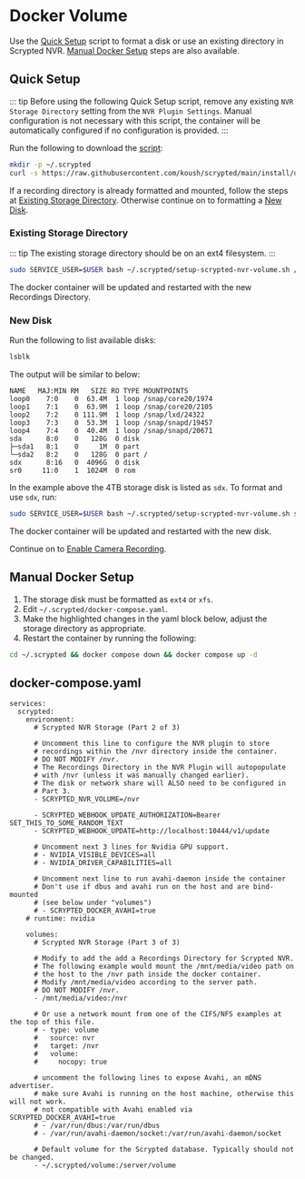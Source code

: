 # Docker Volume

Use the [Quick Setup](#quick-setup) script to format a disk or use an existing directory in Scrypted NVR. [Manual Docker Setup](#manual-docker-setup) steps are also available.

## Quick Setup

::: tip
Before using the following Quick Setup script, remove any existing `NVR Storage Directory` setting from the `NVR Plugin Settings`. Manual configuration is not necessary with this script, the container will be automatically configured if no configuration is provided.
:::

Run the following to download the [script](https://github.com/koush/scrypted/blob/main/install/docker/setup-scrypted-nvr-volume.sh):

```sh
mkdir -p ~/.scrypted
curl -s https://raw.githubusercontent.com/koush/scrypted/main/install/docker/setup-scrypted-nvr-volume.sh > ~/.scrypted/setup-scrypted-nvr-volume.sh
```

If a recording directory is already formatted and mounted, follow the steps at [Existing Storage Directory](#existing-storage-directory). Otherwise continue on to formatting a [New Disk](#new-disk).

### Existing Storage Directory

::: tip
The existing storage directory should be on an ext4 filesystem.
:::

```sh
sudo SERVICE_USER=$USER bash ~/.scrypted/setup-scrypted-nvr-volume.sh /path/to/existing/directory
```

The docker container will be updated and restarted with the new Recordings Directory.

### New Disk

Run the following to list available disks:

```sh
lsblk
```

The output will be similar to below:

```
NAME   MAJ:MIN RM   SIZE RO TYPE MOUNTPOINTS
loop0    7:0    0  63.4M  1 loop /snap/core20/1974
loop1    7:1    0  63.9M  1 loop /snap/core20/2105
loop2    7:2    0 111.9M  1 loop /snap/lxd/24322
loop3    7:3    0  53.3M  1 loop /snap/snapd/19457
loop4    7:4    0  40.4M  1 loop /snap/snapd/20671
sda      8:0    0   128G  0 disk 
├─sda1   8:1    0     1M  0 part 
└─sda2   8:2    0   128G  0 part /
sdx      8:16   0  4096G  0 disk 
sr0     11:0    1  1024M  0 rom  
```

In the example above the 4TB storage disk is listed as `sdx`. To format and use `sdx`, run:

```sh
sudo SERVICE_USER=$USER bash ~/.scrypted/setup-scrypted-nvr-volume.sh sdx
```

The docker container will be updated and restarted with the new disk.

Continue on to [Enable Camera Recording](/scrypted-nvr/camera-recording).

## Manual Docker Setup

1. The storage disk must be formatted as `ext4` or `xfs`.
1. Edit `~/.scrypted/docker-compose.yaml`.
2. Make the highlighted changes in the yaml block below, adjust the storage directory as appropriate.
3. Restart the container by running the following: 

```sh
cd ~/.scrypted && docker compose down && docker compose up -d
```

## docker-compose.yaml

```yaml{13,36}
services:
  scrypted:
    environment:
      # Scrypted NVR Storage (Part 2 of 3)

      # Uncomment this line to configure the NVR plugin to store
      # recordings within the /nvr directory inside the container.
      # DO NOT MODIFY /nvr.
      # The Recordings Directory in the NVR Plugin will autopopulate
      # with /nvr (unless it was manually changed earlier).
      # The disk or network share will ALSO need to be configured in
      # Part 3.
      - SCRYPTED_NVR_VOLUME=/nvr

      - SCRYPTED_WEBHOOK_UPDATE_AUTHORIZATION=Bearer SET_THIS_TO_SOME_RANDOM_TEXT
      - SCRYPTED_WEBHOOK_UPDATE=http://localhost:10444/v1/update

      # Uncomment next 3 lines for Nvidia GPU support.
      # - NVIDIA_VISIBLE_DEVICES=all
      # - NVIDIA_DRIVER_CAPABILITIES=all

      # Uncomment next line to run avahi-daemon inside the container
      # Don't use if dbus and avahi run on the host and are bind-mounted
      # (see below under "volumes")
      # - SCRYPTED_DOCKER_AVAHI=true
    # runtime: nvidia

    volumes:
      # Scrypted NVR Storage (Part 3 of 3)

      # Modify to add the add a Recordings Directory for Scrypted NVR.
      # The following example would mount the /mnt/media/video path on
      # the host to the /nvr path inside the docker container.
      # Modify /mnt/media/video according to the server path.
      # DO NOT MODIFY /nvr.
      - /mnt/media/video:/nvr

      # Or use a network mount from one of the CIFS/NFS examples at the top of this file.
      # - type: volume
      #   source: nvr
      #   target: /nvr
      #   volume:
      #     nocopy: true

      # uncomment the following lines to expose Avahi, an mDNS advertiser.
      # make sure Avahi is running on the host machine, otherwise this will not work.
      # not compatible with Avahi enabled via SCRYPTED_DOCKER_AVAHI=true
      # - /var/run/dbus:/var/run/dbus
      # - /var/run/avahi-daemon/socket:/var/run/avahi-daemon/socket

      # Default volume for the Scrypted database. Typically should not be changed.
      - ~/.scrypted/volume:/server/volume
```
